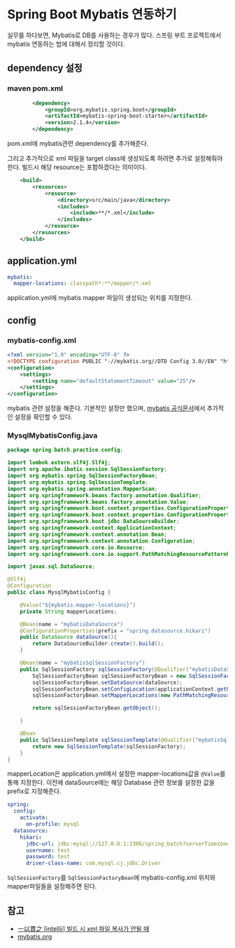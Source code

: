 # Spring Boot Mybatis 연동하기

실무를 하다보면, Mybatis로 DB를 사용하는 경우가 많다. 스프링 부트 프로젝트에서 mybatis 연동하는 법에 대해서 정리할 것이다.

## dependency 설정

### maven pom.xml

```xml
        <dependency>
            <groupId>org.mybatis.spring.boot</groupId>
            <artifactId>mybatis-spring-boot-starter</artifactId>
            <version>2.1.4</version>
        </dependency>
```

pom.xml에 mybatis관련 dependency를 추가해준다.

그리고 추가적으로 xml 파일을 target class에 생성되도록 하려면  추가로 설정해줘야한다. 빌드시 해당 resource는 포함하겠다는 의미이다.

```xml
    <build>
        <resources>
            <resource>
                <directory>src/main/java</directory>
                <includes>
                    <include>**/*.xml</include>
                </includes>
            </resource>
        </resources>
    </build>
```


## application.yml

```yaml
mybatis:
  mapper-locations: classpath*:**/mapper/*.xml
```

application.yml에 mybatis mapper 파일이 생성되는 위치를 지정한다.

## config

### mybatis-config.xml

```xml
<?xml version="1.0" encoding="UTF-8" ?>
<!DOCTYPE configuration PUBLIC "-//mybatis.org//DTD Config 3.0//EN" "http://mybatis.org/dtd/mybatis-3-config.dtd">
<configuration>
    <settings>
        <setting name="defaultStatementTimeout" value="25"/>
    </settings>
</configuration>
```

mybatis 관련 설정을 해준다. 기본적인 설정만 했으며, [mybatis 공식문서](https://mybatis.org/mybatis-3/ko/configuration.html)에서 추가적인 설정을 확인할 수 있다.

### MysqlMybatisConfig.java

```java
package spring.batch.practice.config;

import lombok.extern.slf4j.Slf4j;
import org.apache.ibatis.session.SqlSessionFactory;
import org.mybatis.spring.SqlSessionFactoryBean;
import org.mybatis.spring.SqlSessionTemplate;
import org.mybatis.spring.annotation.MapperScan;
import org.springframework.beans.factory.annotation.Qualifier;
import org.springframework.beans.factory.annotation.Value;
import org.springframework.boot.context.properties.ConfigurationProperties;
import org.springframework.boot.context.properties.ConfigurationPropertiesScan;
import org.springframework.boot.jdbc.DataSourceBuilder;
import org.springframework.context.ApplicationContext;
import org.springframework.context.annotation.Bean;
import org.springframework.context.annotation.Configuration;
import org.springframework.core.io.Resource;
import org.springframework.core.io.support.PathMatchingResourcePatternResolver;

import javax.sql.DataSource;

@Slf4j
@Configuration
public class MysqlMybatisConfig {

    @Value("${mybatis.mapper-locations}")
    private String mapperLocations;

    @Bean(name = "mybatisDataSource")
    @ConfigurationProperties(prefix = "spring.datasource.hikari")
    public DataSource dataSource(){
        return DataSourceBuilder.create().build();
    }

    @Bean(name = "mybatisSqlSessionFactory")
    public SqlSessionFactory sqlSessionFactory(@Qualifier("mybatisDataSource") DataSource dataSource, ApplicationContext applicationContext) throws Exception{
        SqlSessionFactoryBean sqlSessionFactoryBean = new SqlSessionFactoryBean();
        sqlSessionFactoryBean.setDataSource(dataSource);
        sqlSessionFactoryBean.setConfigLocation(applicationContext.getResource("classpath:mybatis/mybatis-config.xml"));
        sqlSessionFactoryBean.setMapperLocations(new PathMatchingResourcePatternResolver().getResources(mapperLocations));

        return sqlSessionFactoryBean.getObject();

    }

    @Bean
    public SqlSessionTemplate sqlSessionTemplate(@Qualifier("mybatisSqlSessionFactory") SqlSessionFactory sqlSessionFactory) {
        return new SqlSessionTemplate(sqlSessionFactory);
    }
}
```

mapperLocation은 application.yml에서 설정한 mapper-locations값을 `@Value`를 통해 지정한다. 이전에 dataSource에는 해당 Database 관련 정보를 설정한 값을 prefix로 지정해준다.

```yaml
spring:
  config:
    activate:
      on-profile: mysql
  datasource:
    hikari:
      jdbc-url: jdbc:mysql://127.0.0.1:3306/spring_batch?serverTimezone=UTC
      username: test
      password: test
      driver-class-name: com.mysql.cj.jdbc.Driver
```

`SqlSessionFactory`를 `SqlSessionFactoryBean`에 mybatis-config.xml 위치와 mapper파일들을 설정해주면 된다.



## 참고

- [一以貫之 [intellij] 빌드 시 xml 파일 복사가 안될 때](https://graykim.tistory.com/232)
- [mybatis.org](https://mybatis.org/mybatis-3/ko/configuration.html)

